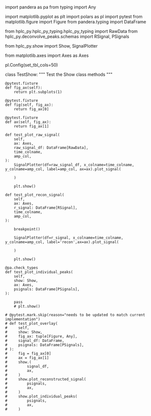 
import pandera as pa
from typing import Any

import matplotlib.pyplot as plt
import polars as pl
import pytest
from matplotlib.figure import Figure
from pandera.typing import DataFrame


from hplc_py.hplc_py_typing.hplc_py_typing import RawData
from hplc_py.deconvolve_peaks.schemas import RSignal, PSignals

from hplc_py.show import Show, SignalPlotter

from matplotlib.axes import Axes as Axes

pl.Config(set_tbl_cols=50)


class TestShow:
    """
    Test the Show class methods
    """

    @pytest.fixture
    def fig_ax(self):
        return plt.subplots(1)

    @pytest.fixture
    def fig(self, fig_ax):
        return fig_ax[0]
    
    @pytest.fixture
    def ax(self, fig_ax):
        return fig_ax[1]
    
    def test_plot_raw_signal(
        self,
        ax: Axes,
        raw_signal_df: DataFrame[RawData],
        time_colname,
        amp_col,
    ):
        SignalPlotter(df=raw_signal_df, x_colname=time_colname, y_colname=amp_col, label=amp_col, ax=ax).plot_signal(
            
        )
        
        plt.show()

    def test_plot_recon_signal(
        self,
        ax: Axes,
        r_signal: DataFrame[RSignal],
        time_colname,
        amp_col,
    ):
        
        breakpoint()
        
        SignalPlotter(df=r_signal, x_colname=time_colname, y_colname=amp_col, label='recon',ax=ax).plot_signal(
            
        )
        
        plt.show()
        
    @pa.check_types
    def test_plot_individual_peaks(
        self,
        show: Show,
        ax: Axes,
        psignals: DataFrame[PSignals],
    ):

        pass
        # plt.show()

    # @pytest.mark.skip(reason="needs to be updated to match current implementation")
    # def test_plot_overlay(
    #     self,
    #     show: Show,
    #     fig_ax: tuple[Figure, Any],
    #     signal_df: DataFrame,
    #     psignals: DataFrame[PSignals],
    # ):
    #     fig = fig_ax[0]
    #     ax = fig_ax[1]
    #     show.(
    #         signal_df,
    #         ax,
    #     )
    #     show.plot_reconstructed_signal(
    #         psignals,
    #         ax,
    #     )
    #     show.plot_individual_peaks(
    #         psignals,
    #         ax,
    #     )
